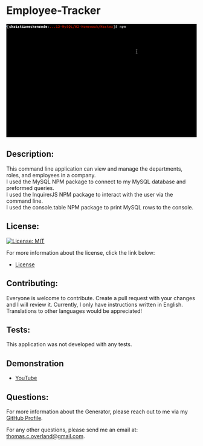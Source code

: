 # Employee-Tracker

![Demonstration of Application](https://github.com/TomOverland/Employee-Tracker/blob/master/Assets/employee-tracker.gif)

## Description:

This command line application can view and manage the departments, roles, and employees in a company.  
I used the MySQL NPM package to connect to my MySQL database and preformed queries.  
I used the InquirerJS NPM package to interact with the user via the command line.  
I used the console.table NPM package to print MySQL rows to the console.

## License:

[![License: MIT](https://img.shields.io/badge/License-MIT-yellow.svg)](https://opensource.org/licenses/MIT)

For more information about the license, click the link below:

- [License](https://opensource.org/licenses/)

## Contributing:

Everyone is welcome to contribute. Create a pull request with your changes and I will review it. Currently, I only have instructions written in English. Translations to other languages would be appreciated!

## Tests:

This application was not developed with any tests.

## Demonstration

- [YouTube](https://youtu.be/1tsCjtj8STc)

## Questions:

For more information about the Generator, please reach out to me via my [GitHub Profile](https://github.com/TomOverland).

For any other questions, please send me an email at: thomas.c.overland@gmail.com.
